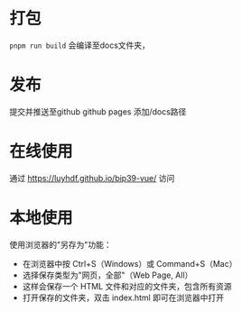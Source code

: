 # 打包
`pnpm run build`
会编译至docs文件夹，
# 发布
提交并推送至github
github pages 添加/docs路径

# 在线使用
通过 https://luyhdf.github.io/bip39-vue/ 访问

# 本地使用
使用浏览器的"另存为"功能：
- 在浏览器中按 Ctrl+S（Windows）或 Command+S（Mac）
- 选择保存类型为"网页，全部"（Web Page, All）
- 这样会保存一个 HTML 文件和对应的文件夹，包含所有资源
- 打开保存的文件夹，双击 index.html 即可在浏览器中打开

